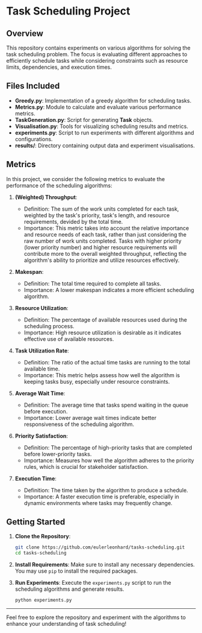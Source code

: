 # Task Scheduling Project

## Overview
This repository contains experiments on various algorithms for solving the task scheduling problem. The focus is evaluating different approaches to efficiently schedule tasks while considering constraints such as resource limits, dependencies, and execution times.

## Files Included
- **Greedy.py**: Implementation of a greedy algorithm for scheduling tasks.
- **Metrics.py**: Module to calculate and evaluate various performance metrics.
- **TaskGeneration.py**: Script for generating **Task** objects.
- **Visualisation.py**: Tools for visualizing scheduling results and metrics.
- **experiments.py**: Script to run experiments with different algorithms and configurations.
- **results/**: Directory containing output data and experiment visualisations.

## Metrics
In this project, we consider the following metrics to evaluate the performance of the scheduling algorithms:

1. **(Weighted) Throughput**:
   - Definition: The sum of the work units completed for each task, weighted by the task's priority, task's length, and resource requirements, devided by the total time.
   - Importance: This metric takes into account the relative importance and resource needs of each task, rather than just considering the raw number of work units completed. Tasks with higher priority (lower priority number) and higher resource requirements will contribute more to the overall weighted throughput, reflecting the algorithm's ability to prioritize and utilize resources effectively.

2. **Makespan**:
   - Definition: The total time required to complete all tasks.
   - Importance: A lower makespan indicates a more efficient scheduling algorithm.

3. **Resource Utilization**:
   - Definition: The percentage of available resources used during the scheduling process.
   - Importance: High resource utilization is desirable as it indicates effective use of available resources.

4. **Task Utilization Rate**:
   - Definition: The ratio of the actual time tasks are running to the total available time.
   - Importance: This metric helps assess how well the algorithm is keeping tasks busy, especially under resource constraints.

5. **Average Wait Time**:
   - Definition: The average time that tasks spend waiting in the queue before execution.
   - Importance: Lower average wait times indicate better responsiveness of the scheduling algorithm.
  
6. **Priority Satisfaction**:
   - Definition: The percentage of high-priority tasks that are completed before lower-priority tasks.
   - Importance: Measures how well the algorithm adheres to the priority rules, which is crucial for stakeholder satisfaction.

7. **Execution Time**:
   - Definition: The time taken by the algorithm to produce a schedule.
   - Importance: A faster execution time is preferable, especially in dynamic environments where tasks may frequently change.

## Getting Started
1. **Clone the Repository**:
   ```bash
   git clone https://github.com/eulerleonhard/tasks-scheduling.git
   cd tasks-scheduling
   ```

2. **Install Requirements**:
   Make sure to install any necessary dependencies. You may use `pip` to install the required packages.

3. **Run Experiments**:
   Execute the `experiments.py` script to run the scheduling algorithms and generate results.
   ```bash
   python experiments.py
   ```

---

Feel free to explore the repository and experiment with the algorithms to enhance your understanding of task scheduling!
